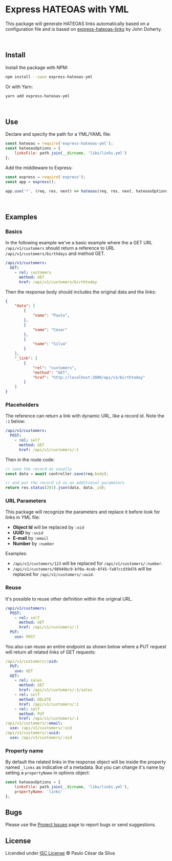 # Express HATEOAS with YML

This package will generate HATEOAS links automatically based on a configuration file and is based on [express-hateoas-links](https://www.npmjs.com/package/express-hateoas-links) by John Doherty.

&nbsp;
## Install

Install the package with NPM:

```bash
npm install --save express-hateoas-yml
```

Or with Yarn:

```bash
yarn add express-hateoas-yml
```

&nbsp;
## Use

Declare and specity the path for a YML/YAML file:

```js
const hateoas = require('express-hateoas-yml');
const hateoasOptions = {
    linksFile: path.join(__dirname, 'libs/links.yml')
};
```

Add the middleware to Express:

```js
const express = require('express');
const app = express();

app.use('*', (req, res, next) => hateoas(req, res, next, hateoasOptions));
```

&nbsp;
## Examples

### Basics

In the following example we've a basic example where the a GET URL `/api/v1/customers` should return a reference to URL `/api/v1/customers/birthdays` and method GET.

```yml
/api/v1/customers:
  GET:
    - rel: customers
      method: GET
      href: /api/v1/customers/birthtoday
```

Then the response body should includes the original data and the links:

```json
{
    "data": [
        {
            "name": "Paulo",
        },
        {
            "name": "Cesar"
        },
        {
            "name": "Silva"
        }
    ],
    "_link": [
        {
            "rel": "customers",
            "method": "GET",
            "href": "http://localhost:3000/api/v1/birthtoday"
        }
    ]
}
```

### Placeholders

The reference can return a link with dynamic URL, like a record id. Note the `:1` below:

```yml
/api/v1/customers:
  POST:
    - rel: self
      method: GET
      href: /api/v1/customers/:1
```

Then in the route code:

```js
// save the record as usually
const data = await controller.save(req.body);

// and put the record id as an additional parameters 
return res.status(201).json(data, data._id);
```

### URL Parameters

This package will recognize the parameters and replace it before look for links in YML file:

* **Object Id** will be replaced by `:oid`
* **UUID** by `:uuid`
* **E-mail** by `:email`
* **Number** by `:number`

Examples:
* `/api/v1/customers/123` will be replaced for `/api/v1/customers/:number`.
* `/api/v1/customers/98949bc9-bf0a-4ceb-8f45-fa07ccd39d76` will be replaced for `/api/v1/customers/:uuid`.

### Reuse

It's possible to reuse other definition within the original URL.

```yml
/api/v1/customers:
  POST:
    - rel: self
      method: GET
      href: /api/v1/customers/:1
  PUT:
    use: POST
```

You also can reuse an entire endpoint as shown below where a PUT request will return all related links of GET requests:

```yml
/api/v1/customers/:oid:
  PUT:
    use: GET
  GET:
    - rel: sales
      method: GET
      href: /api/v1/customers/:1/sales
    - rel: self
      method: DELETE
      href: /api/v1/customers/:1
    - rel: self
      method: PUT
      href: /api/v1/customers/:1
/api/v1/customers/:email:
  use: /api/v1/customers/:oid
/api/v1/customers/:uuid:
  use: /api/v1/customers/:oid
```

### Property name

By default the related links in the response object will be inside the property named `_links` as indicative of a metadata. But you can change it's name by setting a `propertyName` in options object:

```javascript
const hateoasOptions = {
    linksFile: path.join(__dirname, 'libs/links.yml'),
    propertyName: 'links'
};
```

## Bugs

Please use the [Project Issues](https://github.com/pcs980/express-hateoas-yml/issues) page to report bugs or send suggestions.

## License

Licended under [ISC License](LICENSE) © Paulo César da Silva